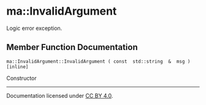 ma::InvalidArgument
===================

Logic error exception.

Member Function Documentation
-----------------------------

    ma::InvalidArgument::InvalidArgument ( const  std::string  &  msg ) [inline]

Constructor

------------------------------------------------------------------------

Documentation licensed under [CC BY 4.0](https://creativecommons.org/licenses/by/4.0/).


